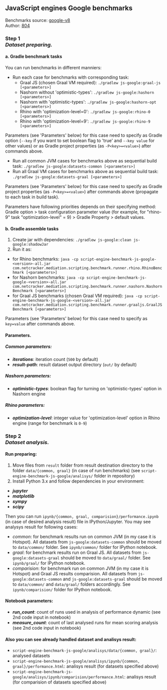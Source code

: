 ## JavaScript engines Google benchmarks

Benchmarks source: [google-v8](https://github.com/v8/v8/tree/master/benchmarks)  
Author: [804](https://github.com/804)

### Step 1 <br/> _Dataset preparing._ 
#### a. Gradle benchmark tasks
You can run benchmarks in different manniers:
 - Run each case for benchmarks with corresponding task:
   * Graal JS (chosen Graal VM required): `./gradlew js-google:graal-js [<parameters>]`
   * Nashorn without 'optimistic-types': `./gradlew js-google:hashorn [<parameters>]`
   * Nashorn with 'optimistic-types': `./gradlew js-google:hashorn-opt [<parameters>]`
   * Rhino with 'optimization-level=0': `./gradlew js-google:rhino-0 [<parameters>]`
   * Rhino with 'optimization-level=9': `./gradlew js-google:rhino-9 [<parameters>]`
   
Parameters (see 'Parameters' below) for this case need to specify as Gradle option (`--key` if you want to set boolean flag to 'true' and `--key value` for other values) or as Gradle project properties (as `-P<key>=<value>`) after commands above.

 - Run all common JVM cases for benchmarks above as sequential build task: `./gradlew js-google:datasets-common [<parameters>]` 
 - Run all Graal VM cases for benchmarks above as sequential build task: `./gradlew js-google:datasets-graal [<parameters>]` 
   
Parameters (see 'Parameters' below) for this case need to specify as Gradle project properties (as `-P<key>=<value>`) after commands above (propagate to each task in build task).

Parameters have following priorities depends on their specifying method: Gradle option > task configuration parameter value (for example, for "rhino-9" task "optimization-level" = 9) > Gradle Property > default values.

#### b. Gradle assemble tasks
1. Create jar with dependencies: 
   `./gradlew js-google:clean js-google:shadowJar`
2. Run it as:
 - for Rhino benchmarks: `java -cp script-engine-benchmark-js-google-<version>-all.jar com.netcracker.mediation.scripting.benchmark.runner.rhino.RhinoBenchmark [<parameters>]`
 - for Nashorn benchmarks: `java -cp script-engine-benchmark-js-google-<version>-all.jar com.netcracker.mediation.scripting.benchmark.runner.nashorn.NashornBenchmark [<parameters>]`
 - for Graal JS benchmarks (chosen Graal VM required): `java -cp script-engine-benchmark-js-google-<version>-all.jar com.netcracker.mediation.scripting.benchmark.runner.graaljs.GraalJSBenchmark [<parameters>]`

Parameters (see 'Parameters' below) for this case need to specify as `key=value` after commands above.


#### Parameters.
##### Common parameters:
 - _**iterations**_: iteration count (`500` by default)
 - _**result-path**_: result dataset output directory (`out/` by default)
##### Nashorn parameters:
 - _**optimistic-types**_: boolean flag for turning on 'optimistic-types' option in Nashorn engine
##### Rhino parameters:
 - _**optimization-level**_: integer value for 'optimization-level' option in Rhino engine (range for benchmark is `0-9`)

### Step 2 <br/> _Dataset analysis._ 
#### Run preparing:
1. Move files from `result` folder from result destination directory to the folder `data/{common, graal}` (in case of run benchmarks) (see `script-engine-benchmark-js-google/analisys/` folder in repository)
2. Install Python 3.x and follow dependencies in your environment:
 - _**jupyter**_
 - _**matplotlib**_
 - _**sympy**_
 - _**scipy**_
 
Then you can run `ipynb/{common, graal, comparision}/performance.ipynb` (in case of desired analysis result) file in IPython/Jupyter.
You may see analysys result for following cases: 
 - _common_: for benchmark results run on common JVM (in my case it is Hotspot). All datasets from `js-google:datasets-common` should be moved to `data/common/` folder. See `ipynb/common/` folder for IPython notebook.
 - _graal_: for benchmark results run on Graal JS. All datasets from `js-google:datasets-graal` should be moved to `data/graal/` folder. See `ipynb/graal/` for IPython notebook.
 - _comparision_: for benchmark run on common JVM (in my case it is Hotspot) and Graal JS results comparision. All datasets from `js-google:datasets-common` and `js-google:datasets-graal` should be moved to `data/common/` and `data/graal/` folders accordingly. See `ipynb/comparision/` folder for IPython notebook.

#### Notebook parameters:
 - _**run_count**_: count of runs used in analysis of performance dynamic (see 2nd code input in notebook)
 - _**measure_count**_: count of last analysed runs for mean scoring analysis (see 2nd code input in notebook)
 
#### Also you can see already handled dataset and analisys result:
 - `script-engine-benchmark-js-google/analisys/data/{common, graal}/`: analysed datasets
 - `script-engine-benchmark-js-google/analisys/ipynb/{common, graal}/performance.html`: analisys result (for datasets specified above)
 - `script-engine-benchmark-js-google/analisys/ipynb/comparision/performance.html`: analisys result (for comparision of datasets specified above)